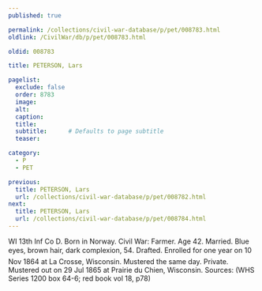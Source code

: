 ```yaml
---
published: true

permalink: /collections/civil-war-database/p/pet/008783.html
oldlink: /CivilWar/db/p/pet/008783.html

oldid: 008783

title: PETERSON, Lars

pagelist:
  exclude: false
  order: 8783
  image: 
  alt:
  caption:
  title:
  subtitle:      # Defaults to page subtitle
  teaser:

category: 
  - P 
  - PET

previous:
  title: PETERSON, Lars
  url: /collections/civil-war-database/p/pet/008782.html  
next:
  title: PETERSON, Lars
  url: /collections/civil-war-database/p/pet/008784.html   
---
```

WI 13th Inf Co D. Born in Norway. Civil War: Farmer. Age 42. Married. Blue eyes, brown hair, dark complexion, 5&#146;4&#148;. Drafted. Enrolled for one year on 10 Nov 1864 at La Crosse, Wisconsin. Mustered the same day. Private. Mustered out on 29 Jul 1865 at Prairie du Chien, Wisconsin. Sources: (WHS Series 1200 box 64-6; red book vol 18, p78)